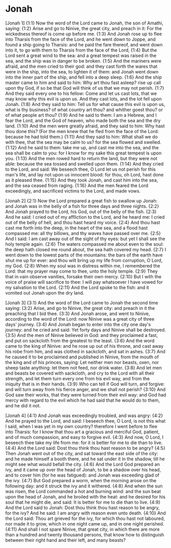 # Jonah

[Jonah 1]
{1:1} Now the word of the Lord came to Jonah, the son of Amathi, saying:
{1:2} Arise and go to Ninive, the great city, and preach in it: For the wickedness thereof is come up before me.
{1:3} And Jonah rose up to flee into Tharsis from the face of the Lord, and he went down to Joppe, and found a ship going to Tharsis: and he paid the fare thereof, and went down into it, to go with them to Tharsis from the face of the Lord,
{1:4} But the Lord sent a great wind to the sea: and a great tempest was raised in the sea, and the ship was in danger to be broken.
{1:5} And the mariners were afraid, and the men cried to their god: and they cast forth the wares that were in the ship, into the sea, to lighten it of them: and Jonah went down into the inner part of the ship, and fell into a deep sleep.
{1:6} And the ship master came to him and said to him: Why art thou fast asleep? rise up call upon thy God, if so be that God will think of us that we may not perish.
{1:7} And they said every one to his fellow: Come and let us cast lots, that we may know why this evil is upon us. And they cast lots, and the lot fell upon Jonah.
{1:8} And they said to him: Tell us for what cause this evil is upon us, what is thy business? of what country art thou? and whither goest thou? or of what people art thou?
{1:9} And he said to them: I am a Hebrew, and I fear the Lord, and the God of heaven, who made both the sea and the dry land.
{1:10} And the men were greatly afraid, and they said to him: Why hast thou done this? (For the men knew that he fled from the face of the Lord: because he had told them.)
{1:11} And they said to him: What shall we do with thee, that the sea may be calm to us? for the sea flowed and swelled.
{1:12} And he said to them: take me up, and cast me into the sea, and the sea shall be calm to you: for I know for my sake this great tempest is upon you.
{1:13} And the men rowed hard to return the land, but they were not able: because the sea tossed and swelled upon them.
{1:14} And they cried to the Lord, and said: We beseech thee, O Lord let us not perish for this man's life, and lay not upon us innocent blood: for thou, oh Lord, hast done as it pleased thee.
{1:15} And they took Jonah, and cast him into the sea, and the sea ceased from raging.
{1:16} And the men feared the Lord exceedingly, and sacrificed victims to the Lord, and made vows.

[Jonah 2]
{2:1} Now the Lord prepared a great fish to swallow up Jonah: and Jonah was in the belly of a fish for three days and three nights.
{2:2} And Jonah prayed to the Lord, his God, out of the belly of the fish.
{2:3} And he said: I cried out of my affliction to the Lord, and he heard me: I cried out of the belly of hell, and thou hast heard my voice.
{2:4} And thou hast cast me forth into the deep, in the heart of the sea, and a flood hast compassed me: all thy billows, and thy waves have passed over me.
{2:5} And I said: I am cast away out of the sight of thy eyes: but yet I shall see the holy temple again.
{2:6} The waters compassed me about even to the soul: the deep hath closed me round about, the sea hath covered my head.
{2:7} I went down to the lowest parts of the mountains: the bars of the earth have shut me up for ever: and thou wilt bring up my life from corruption, O Lord, my God.
{2:8} When my soul was in distress within me, I remembered the Lord: that my prayer may come to thee, unto the holy temple.
{2:9} They that in vain observe vanities, forsake their own mercy.
{2:10} But I with the voice of praise will sacrifice to thee: I will pay whatsoever I have vowed for my salvation to the Lord.
{2:11} And the Lord spoke to the fish: and it vomited out Jonah upon the dry land.

[Jonah 3]
{3:1} And the word of the Lord came to Jonah the second time saying:
{3:2} Arise, and go to Ninive, the great city: and preach in it the preaching that I bid thee.
{3:3} And Jonah arose, and went to Ninive, according to the word of the Lord: now Ninive was a great city of three days' journey.
{3:4} And Jonah began to enter into the city one day's journey: and he cried and said: Yet forty days and Ninive shall be destroyed.
{3:5} And the men of Ninive believed in God: and they proclaimed a fast, and put on sackcloth from the greatest to the least.
{3:6} And the word came to the king of Ninive: and he rose up out of his throne, and cast away his robe from him, and was clothed in sackcloth, and sat in ashes.
{3:7} And he caused it to be proclaimed and published in Ninive, from the mouth of the king and of his princes, saying: Let neither men nor beasts, oxen, nor sheep taste anything: let them not feed, nor drink water.
{3:8} And let men and beasts be covered with sackcloth, and cry to the Lord with all their strength, and let them turn every one from his evil way, and from the iniquity that is in their hands.
{3:9} Who can tell if God will turn, and forgive: and will turn away from his fierce anger, and we shall not perish?
{3:10} And God saw their works, that they were turned from their evil way: and God had mercy with regard to the evil which he had said that he would do to them, and he did it not.

[Jonah 4]
{4:1} And Jonah was exceedingly troubled, and was angry:
{4:2} And he prayed to the Lord, and said: I beseech thee, O Lord, is not this what I said, when I was yet in my own country? therefore I went before to flee into Tharsis: for I know that thou art a gracious and merciful God, patient, and of much compassion, and easy to forgive evil.
{4:3} And now, O Lord, I beseech thee take my life from me: for it is better for me to die than to live.
{4:4} And the Lord said: Dost thou think thou hast reason to be angry?
{4:5} Then Jonah went out of the city, and sat toward the east side of the city: and he made himself a booth there, and he sat under it in the shadow, till he might see what would befall the city.
{4:6} And the Lord God prepared an ivy, and it came up over the head of Jonah, to be a shadow over his head, and to cover him (for he was fatigued): and Jonah was exceeding glad of the ivy.
{4:7} But God prepared a worm, when the morning arose on the following day: and it struck the ivy and it withered.
{4:8} And when the sun was risen, the Lord commanded a hot and burning wind: and the sun beat upon the head of Jonah, and he broiled with the heat: and he desired for his soul that he might die, and said: It is better for me to die than to live.
{4:9} And the Lord said to Jonah: Dost thou think thou hast reason to be angry, for the ivy? And he said: I am angry with reason even unto death.
{4:10} And the Lord said: Thou art grieved for the ivy, for which thou hast not laboured, nor made it to grow, which in one night came up, and in one night perished.
{4:11} And shall I not spare Ninive, that great city, in which there are more than a hundred and twenty thousand persons, that know how to distinguish between their right hand and their left, and many beasts?
